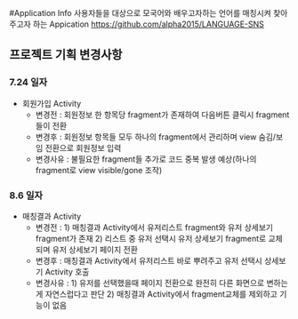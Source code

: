 #Application Info
사용자들을 대상으로 모국어와 배우고자하는 언어를 매칭시켜 찾아주고자 하는 Appication
<https://github.com/alpha2015/LANGUAGE-SNS>


## 프로젝트 기획 변경사항

### 7.24 일자
* 회원가입 Activity
  * 변경전 : 회원정보 한 항목당 fragment가 존재하여 다음버튼 클릭시 fragment들이 전환
  * 변경후 : 회원정보 항목들 모두 하나의 fragment에서 관리하며 view 숨김/보임 전환으로 회원정보 입력
  * 변경사유 : 불필요한 fragment들 추가로 코드 중복 발생 예상(하나의 fragment로 view visible/gone 조작)


### 8.6 일자
* 매칭결과 Activity
  * 변경전 : 1) 매칭결과 Activity에서 유저리스트 fragment와 유저 상세보기 fragment가 존재
           2) 리스트 중 유저 선택시 유저 상세보기 fragment로 교체되며 유저 상세보기 페이지 전환
  * 변경후 : 매칭결과 Activity에서 유저리스트 바로 뿌려주고 유저 선택시 상세보기 Activity 호출
  * 변경사유 : 1) 유저를 선택했을때 페이지 전환으로 완전히 다른 화면으로 변하는게 자연스럽다고 판단
             2) 매칭결과 Activity에서 fragment교체를 제외하고 기능이 없음